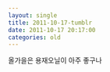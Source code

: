 ```yaml
---
layout: single
title: 2011-10-17-tumblr
date: 2011-10-17 20:17:00
categories: old
---
```

올가을은 용재오닐이 아주 좋구나

